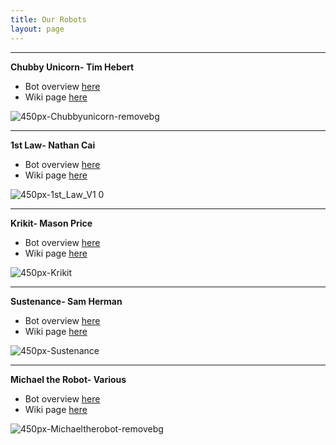 ```yaml
---
title: Our Robots
layout: page
---
```


---

**Chubby Unicorn- Tim Hebert**
- Bot overview [here]()
- Wiki page [here](https://wiki.nhrl.io/wiki/index.php/Chubby_Unicorn)

![450px-Chubbyunicorn-removebg](https://user-images.githubusercontent.com/118695279/203150693-56be70a7-4e62-46f9-a450-8d328e9f467d.png)

---

**1st Law- Nathan Cai**
- Bot overview [here]()
- Wiki page [here](https://wiki.nhrl.io/wiki/index.php/1st_Law)


![450px-1st_Law_V1 0](https://user-images.githubusercontent.com/118695279/203150672-d094e81f-0ea1-40d5-86c5-d15bd9b525b1.jpg)

---

**Krikit- Mason Price**
- Bot overview [here]()
- Wiki page [here](https://wiki.nhrl.io/wiki/index.php/Krikit)


![450px-Krikit](https://user-images.githubusercontent.com/118695279/203150653-71d44141-52a9-41b8-8130-3090139d632e.png)

---

**Sustenance- Sam Herman**
- Bot overview [here]()
- Wiki page [here](https://wiki.nhrl.io/wiki/index.php/Sustenance)


![450px-Sustenance](https://user-images.githubusercontent.com/118695279/203150714-7119e064-387f-4e81-a292-ade189281e6a.jpg)

---

**Michael the Robot- Various**
- Bot overview [here]()
- Wiki page [here](https://wiki.nhrl.io/wiki/index.php/Michael_the_Robot)


![450px-Michaeltherobot-removebg](https://user-images.githubusercontent.com/118695279/203150731-8769943f-d21d-4be2-83da-446f20e7a13d.png)

